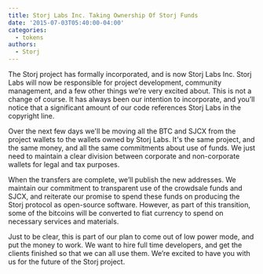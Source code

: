 ```yaml
---
title: Storj Labs Inc. Taking Ownership Of Storj Funds
date: '2015-07-03T05:40:00-04:00'
categories:
  - tokens
authors:
  - Storj
---
```

The Storj project has formally incorporated, and is now Storj Labs Inc. Storj Labs will now be responsible for project development, community management, and a few other things we’re very excited about. This is not a change of course. It has always been our intention to incorporate, and you’ll notice that a significant amount of our code references Storj Labs in the copyright line.  

<!--more-->

Over the next few days we'll be moving all the BTC and SJCX from the project wallets to the wallets owned by Storj Labs. It's the same project, and the same money, and all the same commitments about use of funds. We just need to maintain a clear division between corporate and non-corporate wallets for legal and tax purposes.

When the transfers are complete, we’ll publish the new addresses. We maintain our commitment to transparent use of the crowdsale funds and SJCX, and reiterate our promise to spend these funds on producing the Storj protocol as open-source software. However, as part of this transition, some of the bitcoins will be converted to fiat currency to spend on necessary services and materials.

Just to be clear, this is part of our plan to come out of low power mode, and put the money to work. We want to hire full time developers, and get the clients finished so that we can all use them. We’re excited to have you with us for the future of the Storj project.
